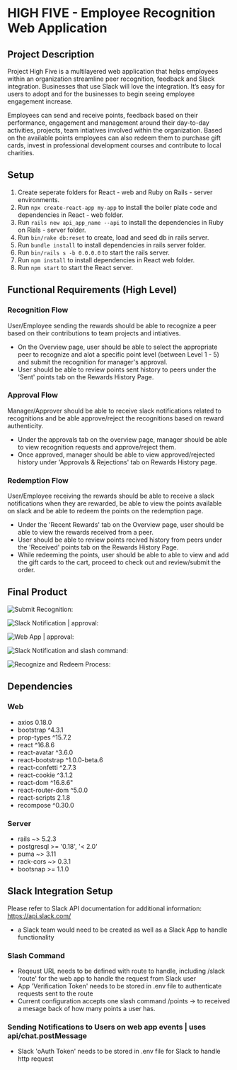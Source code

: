 # HIGH FIVE - Employee Recognition Web Application

## Project Description 

Project High Five is a multilayered web application that helps employees within an organization streamline peer recognition, feedback and Slack integration. Businesses that use Slack will love the integration. It’s easy for users to adopt and for the businesses to begin seeing employee engagement increase.

Employees can send and receive points, feedback based on their performance, engagement and management around their day-to-day activities, projects, team intiatives involved within the organization. Based on the available points employees can also redeem them to purchase gift cards, invest in professional development courses and contribute to local charities. 


## Setup
1. Create seperate folders for React - web and Ruby on Rails - server environments.
2. Run `npx create-react-app my-app` to install the boiler plate code and dependencies in React - web folder.
3. Run `rails new api_app_name --api` to install the dependencies in Ruby on Rials - server folder. 
4. Run `bin/rake db:reset` to create, load and seed db in rails server.
5. Run `bundle install` to install dependencies in rails server folder.
6. Run `bin/rails s -b 0.0.0.0` to start the rails server.
7. Run `npm install` to install dependencies in React web folder.
8. Run `npm start` to start the React server.


## Functional Requirements (High Level)

### Recognition Flow 
User/Employee sending the rewards should be able to recognize a peer based on their contributions to team projects and intiatives.
* On the Overview page, user should be able to select the appropriate peer to recognize and alot a specific point level (between Level 1 - 5) and submit the recognition for manager's approval.
* User should be able to review points sent history to peers under the 'Sent' points tab on the Rewards History Page.

### Approval Flow 
Manager/Approver should be able to receive slack notifications related to recognitions and be able approve/reject the recognitions based on reward authenticity.
* Under the approvals tab on the overview page, manager should be able to view recognition requests and approve/reject them. 
* Once approved, manager should be able to view approved/rejected history under 'Approvals & Rejections' tab on Rewards History page.

### Redemption Flow 
User/Employee receiving the rewards should be able to receive a slack notifications when they are rewarded, be able to view the points available on slack and be able to redeem the points on the redemption page.
* Under the 'Recent Rewards' tab on the Overview page, user should be able to view the rewards received from a peer. 
* User should be able to review points recived history from peers under the 'Received' points tab on the Rewards History Page.
* While redeeming the points, user should be able to able to view and add the gift cards to the cart, proceed to check out and review/submit the order.



## Final Product 

![Submit Recognition:](https://github.com/binduprakash/HighFive-Employee-Recognition-App/blob/master/web/public/submit_recognition.gif)

![Slack Notification | approval:](https://github.com/binduprakash/HighFive-Employee-Recognition-App/blob/master/web/public/slack_approval.png)

![Web App | approval:](https://github.com/binduprakash/HighFive-Employee-Recognition-App/blob/master/web/public/web_app_approval.png)


![Slack Notification and slash command:](https://github.com/binduprakash/HighFive-Employee-Recognition-App/blob/master/web/public/Slack_notification_and_slash_command.gif)

![Recognize and Redeem Process:](https://github.com/binduprakash/HighFive-Employee-Recognition-App/blob/master/web/public/Recognition_and_redeem.gif)



## Dependencies 

### Web

* axios 0.18.0
* bootstrap ^4.3.1
* prop-types ^15.7.2
* react ^16.8.6
* react-avatar ^3.6.0
* react-bootstrap ^1.0.0-beta.6
* react-confetti ^2.7.3
* react-cookie ^3.1.2
* react-dom ^16.8.6"
* react-router-dom ^5.0.0
* react-scripts 2.1.8
* recompose ^0.30.0

### Server

* rails ~> 5.2.3
* postgresql >= '0.18', '< 2.0'
* puma ~> 3.11
* rack-cors ~> 0.3.1
* bootsnap >= 1.1.0


## Slack Integration Setup

Please refer to Slack API documentation for additional information: https://api.slack.com/

* a Slack team would need to be created as well as a Slack App to handle functionality

### Slash Command

* Reqeust URL needs to be defined with route to handle, including /slack 'route' for the web app to handle the request from Slack user
* App 'Verification Token' needs to be stored in .env file to authenticate requests sent to the route
* Current configuration accepts one slash command /points -> to received a mesage back of how many points a user has.


### Sending Notifications to Users on web app events | uses api/chat.postMessage

* Slack 'oAuth Token' needs to be stored in .env file for Slack to handle http request





